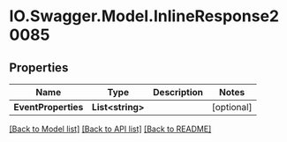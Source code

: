 # IO.Swagger.Model.InlineResponse20085
## Properties

Name | Type | Description | Notes
------------ | ------------- | ------------- | -------------
**EventProperties** | **List&lt;string&gt;** |  | [optional] 

[[Back to Model list]](../README.md#documentation-for-models) [[Back to API list]](../README.md#documentation-for-api-endpoints) [[Back to README]](../README.md)

